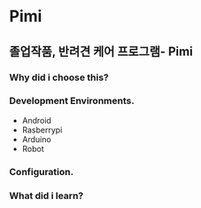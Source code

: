# **Pimi**
## 졸업작품, 반려견 케어 프로그램- Pimi

### Why did i choose this?

### Development Environments.
- Android
- Rasberrypi
- Arduino
- Robot

### Configuration.


### What did i learn?
